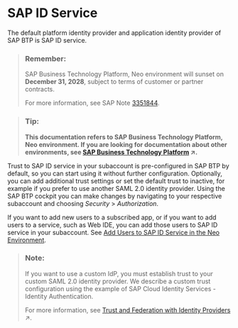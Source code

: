 <!-- loiod1e1e182d8544acbb6506ffdb6a1f26d -->

# SAP ID Service

The default platform identity provider and application identity provider of SAP BTP is SAP ID service.

> ### Remember:  
> SAP Business Technology Platform, Neo environment will sunset on **December 31, 2028**, subject to terms of customer or partner contracts.
> 
> For more information, see SAP Note [3351844](https://me.sap.com/notes/3351844).

> ### Tip:  
> **This documentation refers to SAP Business Technology Platform, Neo environment. If you are looking for documentation about other environments, see [SAP Business Technology Platform](https://help.sap.com/viewer/65de2977205c403bbc107264b8eccf4b/Cloud/en-US/6a2c1ab5a31b4ed9a2ce17a5329e1dd8.html "SAP Business Technology Platform (SAP BTP) is an integrated offering comprised of four technology portfolios: database and data management, application development and integration, analytics, and intelligent technologies. The platform offers users the ability to turn data into business value, compose end-to-end business processes, and build and extend SAP applications quickly.") :arrow_upper_right:.**

Trust to SAP ID service in your subaccount is pre-configured in SAP BTP by default, so you can start using it without further configuration. Optionally, you can add additional trust settings or set the default trust to inactive, for example if you prefer to use another SAML 2.0 identity provider. Using the SAP BTP cockpit you can make changes by navigating to your respective subaccount and choosing *Security* \> *Authorization*.

If you want to add new users to a subscribed app, or if you want to add users to a service, such as Web IDE, you can add those users to SAP ID service in your subaccount. See [Add Users to SAP ID Service in the Neo Environment](add-users-to-sap-id-service-in-the-neo-environment-e6dcbf4.md).

> ### Note:  
> If you want to use a custom IdP, you must establish trust to your custom SAML 2.0 identity provider. We describe a custom trust configuration using the example of SAP Cloud Identity Services - Identity Authentication.
> 
> For more information, see [Trust and Federation with Identity Providers](https://help.sap.com/viewer/ae8e8427ecdf407790d96dad93b5f723/Cloud/en-US/cb1bc8f1bd5c482e891063960d7acd78.html "When setting up accounts you need to assign users. While we provide you with your first users to get you started, your organization has identity providers that you want to integrate.") :arrow_upper_right:.

